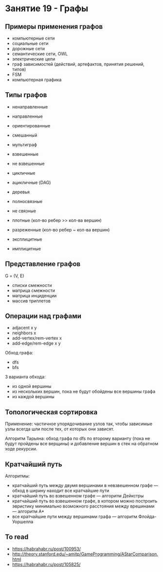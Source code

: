 # Занятие 19 - Графы

## Примеры применения графов

- компьютерные сети
- социальные сети
- дорожные сети
- семантические сети, OWL
- электрические цепи
- граф зависимостей (действий, артефактов, принятия решений, типов)
- FSM
- компьютерная графика


## Типы графов

- ненаправленные
- направленные
- ориентированные
- смешанный
- мультиграф

- взвешенные
- не взвешенные

- цикличные
- ацикличные (DAG)
- деревья

- полносвязные
- не связные

- плотные (кол-во ребер >> кол-ва вершин)
- разреженные (кол-во ребер ~ кол-ва вершин)

- эксплицитные
- имплицитные


## Представление графов

G = (V, E)

- списки смежности
- матрица смежности
- матрица инциденции
- массив триплетов


## Операции над графами

- adjacent x y
- neighbors x
- add-vertex/rem-vertex x
- add-edge/rem-edge x y


Обход графа:

- dfs
- bfs

3 варианта обхода:

- из одной вершины
- из нескольких вершин, пока не будут обойдены все вершины графа
- из каждой вершины


## Топологическая сортировка

Применение: частичное упорядочивание узлов так, чтобы зависимые узлы всегда шли после тех, от которых они зависят.

Алгоритм Тарьяна: обход графа по dfs по второму варианту (пока не будут пройдены все верщины) и добавление вершин в стек на обратном ходе рекурсии.


## Кратчайший путь

Алгоритмы:

- кратчайший путь между двумя вершинами в невзвешенном графе — обход в ширину находит все кратчайшие пути
- кратчайший путь во взвешенном графе — алгоритм Дейкстры
- кратчайший путь во взвешенном графе, в котором можно построить эвристику минимально возможного расстояния между врешинами — алгоритм A*
- все кратчайшие пути между вершинами графа — алгоритм Флойда-Уоршелла


## To read

- https://habrahabr.ru/post/100953/
- http://theory.stanford.edu/~amitp/GameProgramming/AStarComparison.html
- https://habrahabr.ru/post/105825/

